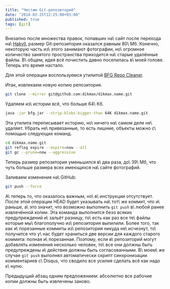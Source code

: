 ```yaml
---
title: "Чистим Git-репозиторий"
date: "2014-03-25T12:25:00+03:00"
published: true
tags: [git]
---
```


Внезапно после множества правок, попавших на\ сайт после перехода на\ [Hakyll], размер Git-репозитория оказался
равным 80\ Мб. Конечно, некоторую часть из\ этого занимают фотографии, но\ огромное количество занятого пространства
приходится на\ старые удалённые файлы. В\ общем, идея всё почистить давно поселилась в\ моей голове. Теперь это время
настало.

Для этой операции воспользуемся утилитой [BFG Repo Cleaner][bfg].

Итак, извлекаем новую копию репозитория.

~~~~~sh
git clone --mirror git@github.com:dikmax/dikmax.name.git
~~~~~

Удаляем из\ истории всё, что больше 64\ Кб.

~~~~~sh
java -jar bfg.jar --strip-blobs-bigger-than 64K dikmax.name.git
~~~~~

Эта утилита переписывает историю, но\ ничего на\ самом деле не\ удаляет. Убрать не\ привязанные, то есть лишние, объекты
можно с\ помощью следующих команд.

~~~~~sh
cd dikmax.name.git
git reflog expire --expire=now --all
git gc --prune=now --aggressive
~~~~~

Теперь размер репозитория уменьшился в\ два раза, до\ 39\ Мб, что чуть больше размера всех имеющихся на\ сайте
фотографий.

Заливаем изменения на\ GitHub:

~~~~~sh
git push --force
~~~~~

А\ теперь то, что оказалось важным, но\ в\ инструкции отсутствует. После этой операции HEAD будет указывать на\ тот\ же
коммит, что и\ раньше, а\ это значит, что возможно выполнить `git push` в\ любой ранее извлечённой копии. Эта команда
выполнится безо всяких предупреждений и\ зальёт разницу, то\ есть как раз все те\ файлы которые мы\ благополучно
из\ репозитория выпилили. Более того, так как и\ порезанные коммиты из\ репозитория никуда не\ исчезнут, то\ получится
что у\ нас будет храниться две версии для каждого старого коммита: полная и\ порезанная. Поэтому, если в\ репозиторий
могут добавлять изменения несколько человек, то\ все они должны быть предупреждены и\ действия должны быть
согласованными. В\ моем\ же случае `git push` выполнял автоматически скрипт синхронизации комментариев с\ Disqus, что
сводило все усилия сделать всё как надо к\ нулю.

Предыдущий абзац одним предложением: абсолютно все рабочие копии должны быть извлечены заново.

[bfg]: http://rtyley.github.io/bfg-repo-cleaner/
[Hakyll]: http://jaspervdj.be/hakyll/

